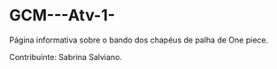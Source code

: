 # GCM---Atv-1-
Página informativa sobre o bando dos chapéus de palha de One piece.

Contribuinte: Sabrina Salviano.
